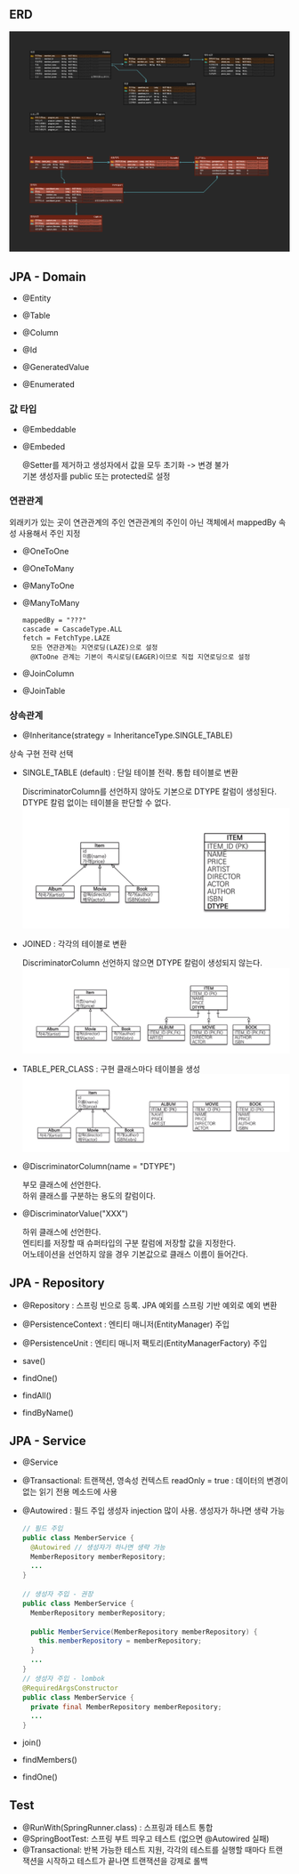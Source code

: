 ## ERD

![erd](/img/erd2.png)

## JPA - Domain

- @Entity

- @Table

- @Column

- @Id

- @GeneratedValue

- @Enumerated

### 값 타입

- @Embeddable

- @Embeded

  @Setter를 제거하고 생성자에서 값을 모두 초기화 -> 변경 불가<br>
  기본 생성자를 public 또는 protected로 설정

### 연관관계

외래키가 있는 곳이 연관관계의 주인
연관관계의 주인이 아닌 객체에서 mappedBy 속성 사용해서 주인 지정

- @OneToOne

- @OneToMany

- @ManyToOne

- @ManyToMany

  ```
  mappedBy = "???"
  cascade = CascadeType.ALL
  fetch = FetchType.LAZE
    모든 연관관계는 지연로딩(LAZE)으로 설정
    @XToOne 관계는 기본이 즉시로딩(EAGER)이므로 직접 지연로딩으로 설정
  ```

- @JoinColumn

- @JoinTable

### 상속관계

- @Inheritance(strategy = InheritanceType.SINGLE_TABLE)

상속 구현 전략 선택

- SINGLE_TABLE (default) : 단일 테이블 전략. 통합 테이블로 변환

  DiscriminatorColumn를 선언하지 않아도 기본으로 DTYPE 칼럼이 생성된다.<br>
  DTYPE 칼럼 없이는 테이블을 판단할 수 없다.<br>
  ![jpa_enheritance_singletable](/img/jpa_enheritance_singletable.png)

- JOINED : 각각의 테이블로 변환

  DiscriminatorColumn 선언하지 않으면 DTYPE 칼럼이 생성되지 않는다.<br>
  ![jpa_enheritance_joined](/img/jpa_enheritance_joined.png)

- TABLE_PER_CLASS : 구현 클래스마다 테이블을 생성
  ![jpa_enheritance_tableperclass](/img/jpa_enheritance_tableperclass.png)

- @DiscriminatorColumn(name = "DTYPE")

  부모 클래스에 선언한다.<br>
  하위 클래스를 구분하는 용도의 칼럼이다.<br>

- @DiscriminatorValue("XXX")

  하위 클래스에 선언한다.<br>
  엔티티를 저장할 때 슈퍼타입의 구분 칼럼에 저장할 값을 지정한다.<br>
  어노테이션을 선언하지 않을 경우 기본값으로 클래스 이름이 들어간다.

## JPA - Repository

- @Repository : 스프링 빈으로 등록. JPA 예외를 스프링 기반 예외로 예외 변환
- @PersistenceContext : 엔티티 매니저(EntityManager) 주입
- @PersistenceUnit : 엔티티 매니저 팩토리(EntityManagerFactory) 주입

- save()
- findOne()
- findAll()
- findByName()

## JPA - Service

- @Service
- @Transactional: 트랜잭션, 영속성 컨텍스트
  readOnly = true : 데이터의 변경이 없는 읽기 전용 메소드에 사용
- @Autowired : 필드 주입
  생성자 injection 많이 사용. 생성자가 하나면 생략 가능

  ```java
  // 필드 주입
  public class MemberService {
    @Autowired // 생성자가 하나면 생략 가능
    MemberRepository memberRepository;
    ...
  }

  // 생성자 주입 - 권장
  public class MemberService {
    MemberRepository memberRepository;

    public MemberService(MemberRepository memberRepository) {
      this.memberRepository = memberRepository;
    }
    ...
  }
  // 생성자 주입 - lombok
  @RequiredArgsConstructor
  public class MemberService {
    private final MemberRepository memberRepository;
    ...
  }
  ```

- join()
- findMembers()
- findOne()

## Test

- @RunWith(SpringRunner.class) : 스프링과 테스트 통합
- @SpringBootTest: 스프링 부트 띄우고 테스트 (없으면 @Autowired 실패)
- @Transactional: 반복 가능한 테스트 지원, 각각의 테스트를 실행할 때마다 트랜잭션을 시작하고 테스트가 끝나면 트랜잭션을 강제로 롤백
